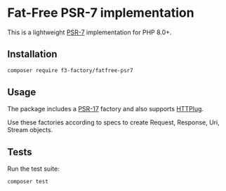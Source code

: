 # Fat-Free PSR-7 implementation

This is a lightweight [PSR-7](https://www.php-fig.org/psr/psr-7/) implementation for PHP 8.0+.

## Installation

```bash
composer require f3-factory/fatfree-psr7
```

## Usage

The package includes a [PSR-17](https://www.php-fig.org/psr/psr-17/) factory and also supports [HTTPlug](https://docs.php-http.org/en/latest/index.html).

Use these factories according to specs to create Request, Response, Uri, Stream objects.


## Tests

Run the test suite:

```bash
composer test
```
